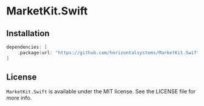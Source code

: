 # MarketKit.Swift

## Installation

```swift
dependencies: [
    .package(url: "https://github.com/horizontalsystems/MarketKit.Swift.git", .upToNextMajor(from: "1.0.0"))
]
```

## License

`MarketKit.Swift` is available under the MIT license. See the LICENSE file for more info.

